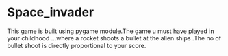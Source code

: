 # Space_invader
This game is built using pygame module.The game u must have played in your childhood ...where a rocket shoots a bullet at the alien ships .The no of bullet shoot is directly proportional to your score.
